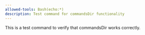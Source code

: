 ```yaml
---
allowed-tools: Bash(echo:*)
description: Test command for commandsDir functionality
---
```


This is a test command to verify that commandsDir works correctly.